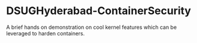 # DSUGHyderabad-ContainerSecurity
A brief hands on demonstration on cool kernel features which can be leveraged to harden containers. 
